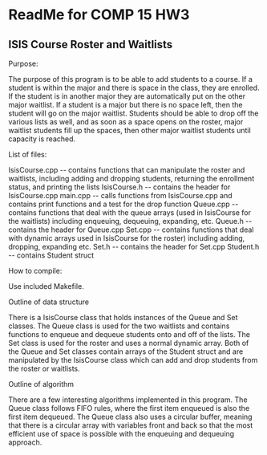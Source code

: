 # ReadMe for COMP 15 HW3
## ISIS Course Roster and Waitlists

Purpose:

The purpose of this program is to be able to add students to a course. If a 
student is within the major and there is space in the class, they are enrolled. 
If the student is in another major they are automatically put on the other
major waitlist. If a student is a major but there is no space left, then the 
student will go on the major waitlist. Students should be able to drop off the
various lists as well, and as soon as a space opens on the roster, major 
waitlist students fill up the spaces, then other major waitlist students until
capacity is reached. 

List of files:

IsisCourse.cpp -- contains functions that can manipulate the roster and 
                  waitlists, including adding and dropping students, returning 
                  the enrollment status, and printing the lists
IsisCourse.h -- contains the header for IsisCourse.cpp
main.cpp -- calls functions from IsisCourse.cpp and contains print functions
	    and a test for the drop function
Queue.cpp -- contains functions that deal with the queue arrays (used in
             IsisCourse for the waitlists) including enqueuing, dequeuing, 
             expanding, etc. 
Queue.h -- contains the header for Queue.cpp
Set.cpp -- contains functions that deal with dynamic arrays used in IsisCourse
           for the roster) including adding, dropping, expanding etc.
Set.h -- contains the header for Set.cpp
Student.h -- contains Student struct

How to compile:

Use included Makefile.

Outline of data structure

There is a IsisCourse class that holds instances of the Queue and Set classes. 
The Queue class is used for the two waitlists and contains functions to enqueue
and dequeue students onto and off of the lists. The Set class is used for the 
roster and uses a normal dynamic array. Both of the Queue and Set classes
contain arrays of the Student struct and are manipulated by the IsisCourse
class which can add and drop students from the roster or waitlists.

Outline of algorithm

There are a few interesting algorithms implemented in this program. The Queue
class follows FIFO rules, where the first item enqueued is also the first item
dequeued. The Queue class also uses a circular buffer, meaning that there is
a circular array with variables front and back so that the most efficient use
of space is possible with the enqueuing and dequeuing approach. 


